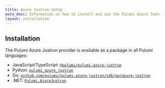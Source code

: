 ```yaml
---
title: Azure Justrun Setup
meta_desc: Information on how to install and use the Pulumi Azure Justrun package.
layout: installation
---
```


## Installation

The Pulumi Azure Justrun provider is available as a package in all Pulumi languages:

* JavaScript/TypeScript: [`@pulumi/pulumi-azure-justrun`](https://www.npmjs.com/package/@pulumi/azure-justrun)
* Python: [`pulumi_azure_justrun`](https://pypi.org/project/pulumi-azure-justrun/)
* Go: [`github.com/pulumi/pulumi-azure-justrun/sdk/go/azure-justrun`](https://github.com/pulumi/pulumi-azure-justrun/tree/main/sdk/go/azure-justrun)
* .NET: [`Pulumi.AzureJustrun`](https://www.nuget.org/packages/Pulumi.AzureJustrun)
